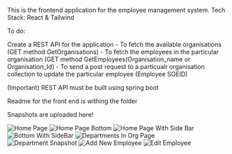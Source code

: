 This is the frontend application for the employee management system.
Tech Stack: React & Tailwind

To do:

Create a REST API for the application 
    - To fetch the available organisations (GET method GetOrganisations)
    - To fetch the employees in the particular organisation (GET method GetEmployees(Organisation_name or Organisation_Id)
    - To send a post request to a particualr organisation collection to update the particular employee (Employee SOEID)

(Important) REST API must be built using spring boot

Readme for the front end is withing the folder

Snapshots are uploaded here!

![Home Page](https://github.com/Ilanchz/Employee-Management-Frontend/assets/85609237/3e78dca9-c7a6-455a-9ce2-a83f381ab5b9)
![Home Page Bottom](https://github.com/Ilanchz/Employee-Management-Frontend/assets/85609237/a1a307f3-675b-4428-8a12-0994acaf6923)
![Home Page With Side Bar](https://github.com/Ilanchz/Employee-Management-Frontend/assets/85609237/84ef6caa-2928-4831-ab05-40cf7b176b0a)
![Bottom With SideBar](https://github.com/Ilanchz/Employee-Management-Frontend/assets/85609237/1da8f70a-82a7-4a29-addb-94ccf63e3ecd)
![Departments In Org Page](https://github.com/Ilanchz/Employee-Management-Frontend/assets/85609237/bc56da80-4c4d-4009-acbe-54cb5e6e8581)
![Department Snapshot](https://github.com/Ilanchz/Employee-Management-Frontend/assets/85609237/58fe6691-bd2a-4d5e-99df-926b59a5d438)
![Add New Employee](https://github.com/Ilanchz/Employee-Management-Frontend/assets/85609237/2a189a20-5f6b-4560-9cc1-eda29907ff81)
![Edit Employee](https://github.com/Ilanchz/Employee-Management-Frontend/assets/85609237/41ccab91-8231-4ea6-b119-12f9e8db9bb3)


